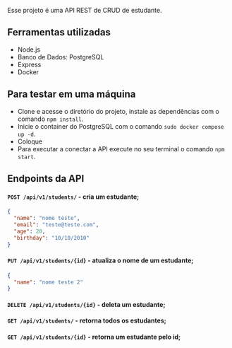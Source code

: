 Esse projeto é uma API REST de CRUD de estudante.

## Ferramentas utilizadas

- Node.js
- Banco de Dados: PostgreSQL
- Express
- Docker

## Para testar em uma máquina

- Clone e acesse o diretório do projeto, instale as dependências com o comando `npm install`.
- Inicie o container do PostgreSQL com o comando `sudo docker compose up -d`.
- Coloque 
- Para executar a conectar a API execute no seu terminal o comando `npm start`.

## Endpoints da API

#### `POST /api/v1/students/` - cria um estudante;

```json
{
  "name": "nome teste",
  "email": "teste@teste.com",
  "age": 20,
  "birthday": "10/10/2010"
}
```

#### `PUT /api/v1/students/{id}` - atualiza o nome de um estudante;

```json
{
  "name": "nome teste 2"
}
```

#### `DELETE /api/v1/students/{id}` - deleta um estudante;

#### `GET /api/v1/students/` - retorna todos os estudantes;

#### `GET /api/v1/students/{id}` - retorna um estudante pelo id;